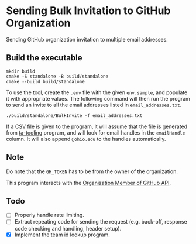 # Sending Bulk Invitation to GitHub Organization

Sending GitHub organization invitation to multiple email addresses.

## Build the executable

``` console
mkdir build
cmake -S standalone -B build/standalone
cmake --build build/standalone
```

To use the tool, create the `.env` file with the given `env.sample`, and populate
it with appropriate values. The following command will then run the program
to send an invite to all the email addresses listed in `email_addresses.txt`.

```console
./build/standalone/BulkInvite -f email_addresses.txt
```

If a CSV file is given to the program, it will assume that the file is generated from [ta-tooling](https://github.com/krerkkiat/ta-tooling) program, and
will look for email handles in the `emailHandle` column. It will also append `@ohio.edu` to the handles automatically. 

## Note

Do note that the `GH_TOKEN` has to be from the owner of the organization.

This program interacts with the [Organization Member of GitHub API](https://docs.github.com/en/rest/orgs/members#create-an-organization-invitation).

## Todo

- [ ] Properly handle rate limiting.
- [ ] Extract repeating code for sending the request (e.g. back-off, response code checking and handling, header setup).
- [x] Implement the team id lookup program.

